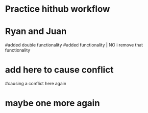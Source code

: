 # Practice hithub workflow
# Ryan and Juan
#added double functionality
#added functionality | NO i remove that functionality
# add here to cause conflict
#causing a conflict here again
# maybe one more again
